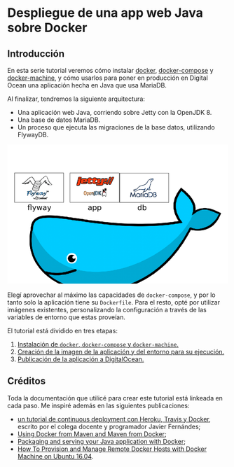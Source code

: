 # Despliegue de una app web Java sobre Docker

## Introducción

En esta serie tutorial veremos cómo instalar [docker](https://www.docker.com/), [docker-compose](https://docs.docker.com/compose/) y [docker-machine](https://docs.docker.com/machine/), y cómo usarlos para poner en producción en Digital Ocean una aplicación hecha en Java que usa MariaDB.

Al finalizar, tendremos la siguiente arquitectura:

* Una aplicación web Java, corriendo sobre Jetty con la OpenJDK 8.
* Una base de datos MariaDB.
* Un proceso que ejecuta las migraciones de la base datos, utilizando FlywayDB.

![Arquitectura](assets/arquitectura.png)

Elegí aprovechar al máximo las capacidades de `docker-compose`, y por lo tanto solo la aplicación tiene su `Dockerfile`. Para el resto, opté por utilizar imágenes existentes, personalizando la configuración a través de las variables de entorno que estas proveían.

El tutorial está dividido en tres etapas:
1. [Instalación de `docker`, `docker-compose` y `docker-machine`.](1-instalacion.md)
1. [Creación de la imagen de la aplicación y del entorno para su ejecución.](2-configuracion.md)
1. [Publicación de la aplicación a DigitalOcean.](3-publicacion.md)

## Créditos

Toda la documentación que utilicé para crear este tutorial está linkeada en cada paso. Me inspiré además en las siguientes publicaciones:
* [un tutorial de continuous deployment con Heroku, Travis y Docker](https://medium.com/@javierfernandes/continuous-deployment-con-docker-travis-heroku-c24042fb830b), escrito por el colega docente y programador Javier Fernándes;
* [Using Docker from Maven and Maven from Docker](https://medium.com/containers-101/using-docker-from-maven-and-maven-from-docker-1494238f1cf6);
* [Packaging and serving your Java application with Docker](http://geekyplatypus.com/packaging-and-serving-your-java-application-with-docker/);
* [How To Provision and Manage Remote Docker Hosts with Docker Machine on Ubuntu 16.04](https://www.digitalocean.com/community/tutorials/how-to-provision-and-manage-remote-docker-hosts-with-docker-machine-on-ubuntu-16-04).

